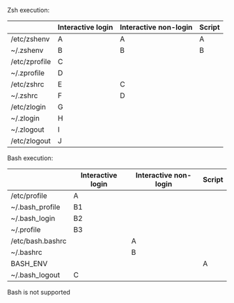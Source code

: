 Zsh execution:

|  |Interactive login |Interactive non-login|Script|
|-----------------|-----------|-----------|------|
|/etc/zshenv     |    A      |    A      |  A   |
|~/.zshenv       |    B      |    B      |  B   |
|/etc/zprofile   |    C      |           |      |
|~/.zprofile     |    D      |           |      |
|/etc/zshrc      |    E      |    C      |      |
|~/.zshrc        |    F      |    D      |      |
|/etc/zlogin     |    G      |           |      |
|~/.zlogin       |    H      |           |      |
|~/.zlogout      |    I      |           |      |
|/etc/zlogout    |    J      |           |      |

Bash execution:

|  |Interactive login |Interactive non-login|Script|
|-----------------|-----------|-----------|------|
| /etc/profile    |   A       |           |      |
| ~/.bash_profile |   B1      |           |      |
| ~/.bash_login   |   B2      |           |      |
| ~/.profile      |   B3      |           |      |
| /etc/bash.bashrc|           |    A      |      |
| ~/.bashrc       |           |    B      |      |
| BASH_ENV        |           |           |  A   |
| ~/.bash_logout  |    C      |           |      |

Bash is not supported
